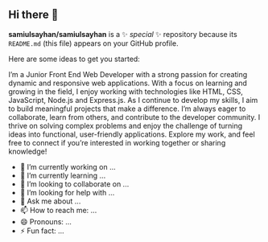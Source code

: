 ## Hi there 👋


**samiulsayhan/samiulsayhan** is a ✨ _special_ ✨ repository because its `README.md` (this file) appears on your GitHub profile.

Here are some ideas to get you started:

I’m a Junior Front End Web Developer with a strong passion for creating dynamic and responsive web applications. With a focus on learning and growing in the field, I enjoy working with technologies like HTML, CSS, JavaScript, Node.js and Express.js. As I continue to develop my skills, I aim to build meaningful projects that make a difference. I’m always eager to collaborate, learn from others, and contribute to the developer community. I thrive on solving complex problems and enjoy the challenge of turning ideas into functional, user-friendly applications. Explore my work, and feel free to connect if you’re interested in working together or sharing knowledge!

- 🔭 I’m currently working on ...
- 🌱 I’m currently learning ...
- 👯 I’m looking to collaborate on ...
- 🤔 I’m looking for help with ...
- 💬 Ask me about ...
- 📫 How to reach me: ...
- 😄 Pronouns: ...
- ⚡ Fun fact: ...


